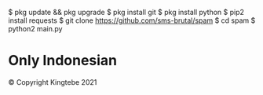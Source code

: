 $ pkg update && pkg upgrade
$ pkg install git
$ pkg install python
$ pip2 install requests
$ git clone https://github.com/sms-brutal/spam
$ cd spam
$ python2 main.py

# Only Indonesian

© Copyright Kingtebe 2021
